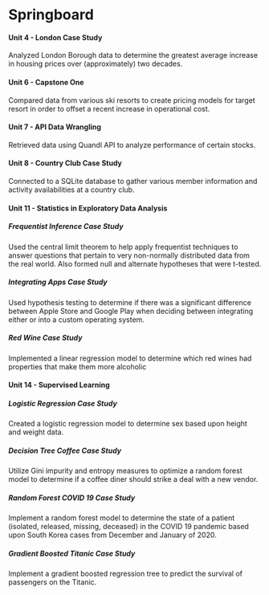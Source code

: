 # Springboard
#### Unit 4 - London Case Study
Analyzed London Borough data to determine the greatest average increase in housing prices over (approximately) two decades.

#### Unit 6 - Capstone One
Compared data from various ski resorts to create pricing models for target resort in order to offset a recent increase in operational cost.

#### Unit 7 - API Data Wrangling
Retrieved data using Quandl API to analyze performance of certain stocks.

#### Unit 8 - Country Club Case Study
Connected to a SQLite database to gather various member information and activity availabilities at a country club.

#### Unit 11 - Statistics in Exploratory Data Analysis
##### Frequentist Inference Case Study
Used the central limit theorem to help apply frequentist techniques to answer questions that pertain to very non-normally distributed data from the real world. Also formed null and alternate hypotheses that were t-tested.
##### Integrating Apps Case Study
Used hypothesis testing to determine if there was a significant difference between Apple Store and Google Play when deciding between integrating either or into a custom operating system.
##### Red Wine Case Study
Implemented a linear regression model to determine which red wines had properties that make them more alcoholic

#### Unit 14 - Supervised Learning
##### Logistic Regression Case Study
Created a logistic regression model to determine sex based upon height and weight data.
##### Decision Tree Coffee Case Study
Utilize Gini impurity and entropy measures to optimize a random forest model to determine if a coffee diner should strike a deal with a new vendor.
##### Random Forest COVID 19 Case Study
Implement a random forest model to determine the state of a patient (isolated, released, missing, deceased) in the COVID 19 pandemic based upon South Korea cases from December and January of 2020.
##### Gradient Boosted Titanic Case Study
Implement a gradient boosted regression tree to predict the survival of passengers on the Titanic.
